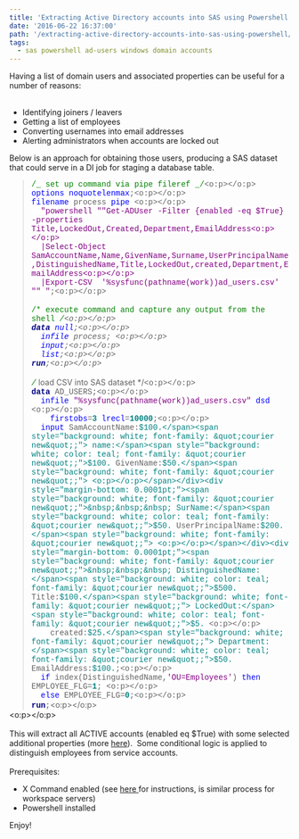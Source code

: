 ```yaml
---
title: 'Extracting Active Directory accounts into SAS using Powershell'
date: '2016-06-22 16:37:00'
path: '/extracting-active-directory-accounts-into-sas-using-powershell/'
tags:
  - sas powershell ad-users windows domain accounts
---
```


Having a list of domain users and associated properties can be useful for a number of reasons:<br /><br /><ul><li>Identifying joiners / leavers</li><li>Getting a list of employees</li><li>Converting usernames into email addresses</li><li>Alerting administrators when accounts are locked out</li></ul><div>Below is an approach for obtaining those users, producing a SAS dataset that could serve in a DI job for staging a database table.</div><div><blockquote style="margin-bottom: 0.0001pt;"><div style="margin-bottom: 0.0001pt;"><span style="background: white; color: green; font-family: &quot;courier new&quot;;">/_ set up command via pipe fileref _/</span><span style="background: white; font-family: &quot;courier new&quot;;"><o:p></o:p></span></div><div style="margin-bottom: 0.0001pt;"><span style="background: white; color: blue; font-family: &quot;courier new&quot;;">options</span><span style="background: white; font-family: &quot;courier new&quot;;"> </span><span style="background: white; color: blue; font-family: &quot;courier new&quot;;">noquotelenmax</span><span style="background: white; font-family: &quot;courier new&quot;;">;<o:p></o:p></span></div><div style="margin-bottom: 0.0001pt;"><span style="background: white; color: blue; font-family: &quot;courier new&quot;;">filename</span><span style="background: white; font-family: &quot;courier new&quot;;"> process </span><span style="background: white; color: blue; font-family: &quot;courier new&quot;;">pipe</span><span style="background: white; font-family: &quot;courier new&quot;;"> <o:p></o:p></span></div><div style="margin-bottom: 0.0001pt;"><span style="background: white; font-family: &quot;courier new&quot;;">&nbsp; </span><span style="background: white; color: purple; font-family: &quot;courier new&quot;;">"powershell ""Get-ADUser -Filter {enabled -eq $True} -properties Title,LockedOut,Created,Department,EmailAddress<o:p></o:p></span></div><div style="margin-bottom: 0.0001pt;"><span style="background: white; color: purple; font-family: &quot;courier new&quot;;">&nbsp; |Select-Object SamAccountName,Name,GivenName,Surname,UserPrincipalName,DistinguishedName,Title,LockedOut,created,Department,EmailAddress<o:p></o:p></span></div><div style="margin-bottom: 0.0001pt;"><span style="background: white; color: purple; font-family: &quot;courier new&quot;;">&nbsp; |Export-CSV&nbsp; '%sysfunc(pathname(work))ad_users.csv' "" "</span><span style="background: white; font-family: &quot;courier new&quot;;">;<o:p></o:p></span></div><div style="margin-bottom: 0.0001pt;"><br /></div><div style="margin-bottom: 0.0001pt;"><span style="background: white; color: green; font-family: &quot;courier new&quot;;">/* execute command and capture any output from the shell */</span><span style="background: white; font-family: &quot;courier new&quot;;"><o:p></o:p></span></div><div style="margin-bottom: 0.0001pt;"><b><span style="background: white; color: navy; font-family: &quot;courier new&quot;;">data</span></b><span style="background: white; font-family: &quot;courier new&quot;;"> </span><span style="background: white; color: blue; font-family: &quot;courier new&quot;;">_null_</span><span style="background: white; font-family: &quot;courier new&quot;;">;<o:p></o:p></span></div><div style="margin-bottom: 0.0001pt;"><span style="background: white; font-family: &quot;courier new&quot;;">&nbsp; </span><span style="background: white; color: blue; font-family: &quot;courier new&quot;;">infile</span><span style="background: white; font-family: &quot;courier new&quot;;"> process; <o:p></o:p></span></div><div style="margin-bottom: 0.0001pt;"><span style="background: white; font-family: &quot;courier new&quot;;">&nbsp; </span><span style="background: white; color: blue; font-family: &quot;courier new&quot;;">input</span><span style="background: white; font-family: &quot;courier new&quot;;">;<o:p></o:p></span></div><div style="margin-bottom: 0.0001pt;"><span style="background: white; font-family: &quot;courier new&quot;;">&nbsp; <span style="color: blue;">list</span></span><span style="background: white; font-family: &quot;courier new&quot;;">;<o:p></o:p></span></div><div style="margin-bottom: 0.0001pt;"><b><span style="background: white; color: navy; font-family: &quot;courier new&quot;;">run</span></b><span style="background: white; font-family: &quot;courier new&quot;;">;<o:p></o:p></span></div><div style="margin-bottom: 0.0001pt;"><br /></div><div style="margin-bottom: 0.0001pt;"><span style="background: white; color: green; font-family: &quot;courier new&quot;;">/* load CSV into SAS dataset */</span><span style="background: white; font-family: &quot;courier new&quot;;"><o:p></o:p></span></div><div style="margin-bottom: 0.0001pt;"><b><span style="background: white; color: navy; font-family: &quot;courier new&quot;;">data</span></b><span style="background: white; font-family: &quot;courier new&quot;;"> AD_USERS;<o:p></o:p></span></div><div style="margin-bottom: 0.0001pt;"><span style="background: white; font-family: &quot;courier new&quot;;">&nbsp; </span><span style="background: white; color: blue; font-family: &quot;courier new&quot;;">infile</span><span style="background: white; font-family: &quot;courier new&quot;;"> </span><span style="background: white; color: purple; font-family: &quot;courier new&quot;;">"%sysfunc(pathname(work))ad_users.csv"</span><span style="background: white; font-family: &quot;courier new&quot;;"> </span><span style="background: white; color: blue; font-family: &quot;courier new&quot;;">dsd</span><span style="background: white; font-family: &quot;courier new&quot;;"> <o:p></o:p></span></div><div style="margin-bottom: 0.0001pt;"><span style="background: white; font-family: &quot;courier new&quot;;">&nbsp;&nbsp;&nbsp; </span><span style="background: white; color: blue; font-family: &quot;courier new&quot;;">firstobs</span><span style="background: white; font-family: &quot;courier new&quot;;">=</span><b><span style="background: white; color: teal; font-family: &quot;courier new&quot;;">3</span></b><span style="background: white; font-family: &quot;courier new&quot;;"> </span><span style="background: white; color: blue; font-family: &quot;courier new&quot;;">lrecl</span><span style="background: white; font-family: &quot;courier new&quot;;">=</span><b><span style="background: white; color: teal; font-family: &quot;courier new&quot;;">10000</span></b><span style="background: white; font-family: &quot;courier new&quot;;">;<o:p></o:p></span></div><div style="margin-bottom: 0.0001pt;"><span style="background: white; font-family: &quot;courier new&quot;;">&nbsp; </span><span style="background: white; color: blue; font-family: &quot;courier new&quot;;">input</span><span style="background: white; font-family: &quot;courier new&quot;;"> SamAccountName:</span><span style="background: white; color: teal; font-family: &quot;courier new&quot;;">$100.</span><span style="background: white; font-family: &quot;courier new&quot;;"> name:</span><span style="background: white; color: teal; font-family: &quot;courier new&quot;;">$100.</span><span style="background: white; font-family: &quot;courier new&quot;;"> GivenName:</span><span style="background: white; color: teal; font-family: &quot;courier new&quot;;">$50.</span><span style="background: white; font-family: &quot;courier new&quot;;"> <o:p></o:p></span></div><div style="margin-bottom: 0.0001pt;"><span style="background: white; font-family: &quot;courier new&quot;;">&nbsp;&nbsp;&nbsp; SurName:</span><span style="background: white; color: teal; font-family: &quot;courier new&quot;;">$50.</span><span style="background: white; font-family: &quot;courier new&quot;;"> UserPrincipalName:</span><span style="background: white; color: teal; font-family: &quot;courier new&quot;;">$200.</span><span style="background: white; font-family: &quot;courier new&quot;;"> <o:p></o:p></span></div><div style="margin-bottom: 0.0001pt;"><span style="background: white; font-family: &quot;courier new&quot;;">&nbsp;&nbsp;&nbsp; DistinguishedName:</span><span style="background: white; color: teal; font-family: &quot;courier new&quot;;">$500.</span><span style="background: white; font-family: &quot;courier new&quot;;"> Title:</span><span style="background: white; color: teal; font-family: &quot;courier new&quot;;">$100.</span><span style="background: white; font-family: &quot;courier new&quot;;"> LockedOut:</span><span style="background: white; color: teal; font-family: &quot;courier new&quot;;">$5.</span><span style="background: white; font-family: &quot;courier new&quot;;"> <o:p></o:p></span></div><div style="margin-bottom: 0.0001pt;"><span style="background: white; font-family: &quot;courier new&quot;;">&nbsp;&nbsp;&nbsp; created:</span><span style="background: white; color: teal; font-family: &quot;courier new&quot;;">$25.</span><span style="background: white; font-family: &quot;courier new&quot;;"> Department:</span><span style="background: white; color: teal; font-family: &quot;courier new&quot;;">$50.</span><span style="background: white; font-family: &quot;courier new&quot;;"> EmailAddress:</span><span style="background: white; color: teal; font-family: &quot;courier new&quot;;">$100.</span><span style="background: white; font-family: &quot;courier new&quot;;">;<o:p></o:p></span></div><div style="margin-bottom: 0.0001pt;"><span style="background: white; font-family: &quot;courier new&quot;;">&nbsp; </span><span style="background: white; color: blue; font-family: &quot;courier new&quot;;">if</span><span style="background: white; font-family: &quot;courier new&quot;;"> index(DistinguishedName,</span><span style="background: white; color: purple; font-family: &quot;courier new&quot;;">'OU=Employees'</span><span style="background: white; font-family: &quot;courier new&quot;;">) </span><span style="background: white; color: blue; font-family: &quot;courier new&quot;;">then</span><span style="background: white; font-family: &quot;courier new&quot;;"> EMPLOYEE_FLG=</span><b><span style="background: white; color: teal; font-family: &quot;courier new&quot;;">1</span></b><span style="background: white; font-family: &quot;courier new&quot;;">; <o:p></o:p></span></div><div style="margin-bottom: 0.0001pt;"><span style="background: white; font-family: &quot;courier new&quot;;">&nbsp; </span><span style="background: white; color: blue; font-family: &quot;courier new&quot;;">else</span><span style="background: white; font-family: &quot;courier new&quot;;"> EMPLOYEE_FLG=</span><b><span style="background: white; color: teal; font-family: &quot;courier new&quot;;">0</span></b><span style="background: white; font-family: &quot;courier new&quot;;">;<o:p></o:p></span></div><div><b><span style="background: white; color: navy; font-family: &quot;courier new&quot;;">run</span></b><span style="background: white; font-family: &quot;courier new&quot;;">;</span><o:p></o:p></div></blockquote><div><o:p></o:p></div></div><div><br /></div><div>This will extract all ACTIVE accounts (enabled eq \$True) with some selected additional properties (more&nbsp;<a href="http://social.technet.microsoft.com/wiki/contents/articles/12037.active-directory-get-aduser-default-and-extended-properties.aspx" target="_blank">here</a>). &nbsp;Some conditional logic is applied to distinguish employees from service accounts.</div><div><br /><div>Prerequisites:</div><div><ul><li>X Command enabled (see&nbsp;<a href="http://support.sas.com/kb/15/179.html" target="_blank">here&nbsp;</a>for instructions, is similar process for workspace servers)</li><li>Powershell installed</li></ul></div></div><div>Enjoy!</div><div><br /></div><div><br /></div>
